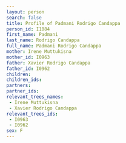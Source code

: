 ```yaml
---
layout: person
search: false
title: Profile of Padmani Rodrigo Candappa
person_id: I1084
first_name: Padmani
last_name: Rodrigo Candappa
full_name: Padmani Rodrigo Candappa
mother: Irene Muttukisna
mother_id: I0963
father: Xavier Rodrigo Candappa
father_id: I0962
children:
children_ids:
partners:
partner_ids:
relevant_trees_names:
 - Irene Muttukisna
 - Xavier Rodrigo Candappa
relevant_trees_ids:
 - I0963
 - I0962
sex: F
---
```


